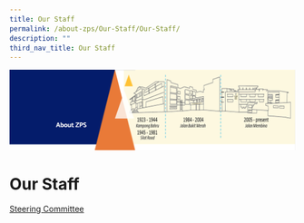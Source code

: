 ```yaml
---
title: Our Staff
permalink: /about-zps/Our-Staff/Our-Staff/
description: ""
third_nav_title: Our Staff
---
```

![](/images/AboutUs.png)

Our Staff
=========

[Steering Committee](/about-zps/Our-Staff/Steering-Committee/)